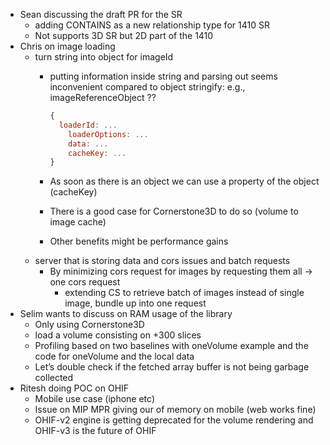 - Sean discussing the draft PR for the SR
    - adding CONTAINS as a new relationship type for 1410 SR
    - Not supports 3D SR but 2D part of the 1410
- Chris on image loading
    - turn string into object for imageId
        - putting information inside string and parsing out seems inconvenient compared to object stringify: e.g., imageReferenceObject ??
            
            ```jsx
            {
              loaderId: ...
            	loaderOptions: ...
            	data: ...
            	cacheKey: ...
            }
            ```
            
        - As soon as there is an object we can use a property of the object (cacheKey)
        - There is a good case for Cornerstone3D to do so (volume to image cache)
        - Other benefits might be performance gains
    - server that is storing data and cors issues and batch requests
        - By minimizing cors request for images by requesting them all → one cors request
            - extending CS to retrieve batch of images instead of single image, bundle up into one request
- Selim wants to discuss on RAM usage of the library
    - Only using Cornerstone3D
    - load a volume consisting on +300 slices
    - Profiling based on two baselines with oneVolume example and the code for oneVolume and the local data
    - Let’s double check if the fetched array buffer is not being garbage collected
- Ritesh doing POC on OHIF
    - Mobile use case (iphone etc)
    - Issue on MIP MPR giving our of memory on mobile (web works fine)
    - OHIF-v2 engine is getting deprecated for the volume rendering and OHIF-v3 is the future of OHIF
